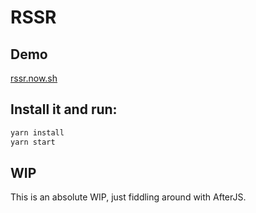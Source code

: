 # RSSR

## Demo

[rssr.now.sh](https://rssr.now.sh)

## Install it and run:

```bash
yarn install
yarn start
```

## WIP
This is an absolute WIP, just fiddling around with AfterJS.
